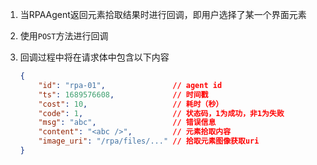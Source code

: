 1. 当RPAAgent返回元素拾取结果时进行回调，即用户选择了某一个界面元素
2. 使用`POST`方法进行回调
3. 回调过程中将在请求体中包含以下内容

    ```json
    {
        "id": "rpa-01",               // agent id
        "ts": 1689576608,             // 时间戳
        "cost": 10,                   // 耗时（秒）
        "code": 1,                    // 状态码，1为成功，非1为失败
        "msg": "abc",                 // 错误信息
        "content": "<abc />",         // 元素拾取内容
        "image_uri": "/rpa/files/..." // 拾取元素图像获取uri
    }
    ```